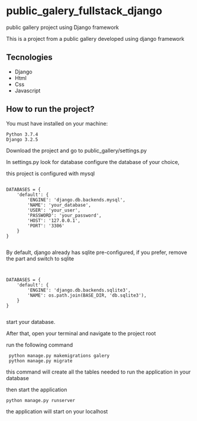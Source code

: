 # public_galery_fullstack_django
public gallery project using Django framework

This is a project from a public gallery developed using django framework

## Tecnologies

- Django
- Html
- Css
- Javascript

## How to run the project?

You must have installed on your machine:

```
Python 3.7.4
Django 3.2.5
```

Download the project and go to public_gallery/settings.py

In settings.py look for database configure the database of your choice, 

this project is configured with mysql

```

DATABASES = {
    'default': {
        'ENGINE': 'django.db.backends.mysql',
        'NAME': 'your_database',
        'USER': 'your_user',
        'PASSWORD': 'your_password',
        'HOST': '127.0.0.1',
        'PORT': '3306'
    }
}


```
By default, django already has sqlite pre-configured, if you prefer, remove the part and switch to sqlite

```


DATABASES = {
    'default': {
        'ENGINE': 'django.db.backends.sqlite3',
        'NAME': os.path.join(BASE_DIR, 'db.sqlite3'),
    }
}


```

start your database.

After that, open your terminal and navigate to the project root

run the following command

```
 python manage.py makemigrations galery
 python manage.py migrate
```

this command will create all the tables needed to run the application in your database

then start the application

```
python manage.py runserver 
```

the application will start on your localhost


